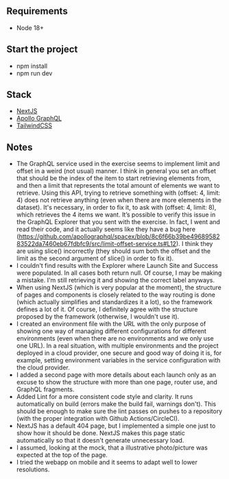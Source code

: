 ## Requirements
- Node 18+

## Start the project
- npm install
- npm run dev

## Stack
- [NextJS](https://nextjs.org/)
- [Apollo GraphQL](https://www.apollographql.com/)
- [TailwindCSS](https://tailwindcss.com/)

## Notes
- The GraphQL service used in the exercise seems to implement limit and offset in a weird (not usual) manner. I think in general you set an offset that should be the index of the item to start retrieving elements from, and then a limit that represents the total amount of elements we want to retrieve. Using this API, trying to retrieve something with (offset: 4, limit: 4) does not retrieve anything (even when there are more elements in the dataset). It's necessary, in order to fix it, to ask with (offset: 4, limit: 8), which retrieves the 4 items we want. It’s possible to verify this issue in the GraphQL Explorer that you sent with the exercise. In fact, I went and read their code, and it actually seems like they have a bug here (https://github.com/apollographql/spacex/blob/8c6f66b39be4968958283522da7460eb67fdbfc9/src/limit-offset-service.ts#L12). I think they are using slice() incorrectly (they should sum both the offset and the limit as the second argument of slice() in order to fix it).
- I couldn't find results with the Explorer where Launch Site and Success were populated. In all cases both return null. Of course, I may be making a mistake. I'm still retrieving it and showing the correct label anyways.
- When using NextJS (which is very popular at the moment), the structure of pages and components is closely related to the way routing is done (which actually simplifies and standardizes it a lot), so the framework defines a lot of it. Of course, I definitely agree with the structure proposed by the framework (otherwise, I wouldn't use it).
- I created an environment file with the URL with the only purpose of showing one way of managing different configurations for different environments (even when there are no environments and we only use one URL). In a real situation, with multiple environments and the project deployed in a cloud provider, one secure and good way of doing it is, for example, setting environment variables in the service configuration with the cloud provider.
- I added a second page with more details about each launch only as an excuse to show the structure with more than one page, router use, and GraphQL fragments.
- Added Lint for a more consistent code style and clarity. It runs automatically on build (errors make the build fail, warnings don't). This should be enough to make sure the lint passes on pushes to a repository (with the proper integration with Github Actions/CircleCI).
- NextJS has a default 404 page, but I implemented a simple one just to show how it should be done. NextJS makes this page static automatically so that it doesn't generate unnecessary load.
- I assumed, looking at the mock, that a illustrative photo/picture was expected at the top of the page.
- I tried the webapp on mobile and it seems to adapt well to lower resolutions.
